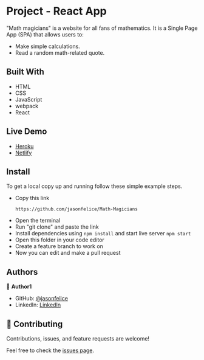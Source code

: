 # Project - React App
"Math magicians" is a website for all fans of mathematics. It is a Single Page App (SPA) that allows users to:
- Make simple calculations.
- Read a random math-related quote.
## Built With

- HTML
- CSS
- JavaScript
- webpack
- React

## Live Demo
- [Heroku](https://infinite-ocean-67742.herokuapp.com/)
- [Netlify](https://luxury-salmiakki-c12cfc.netlify.app/)

## Install

To get a local copy up and running follow these simple example steps.
- Copy this link
  ```
  https://github.com/jasonfelice/Math-Magicians
- Open the terminal
- Run "git clone" and paste the link
- Install dependencies using `npm install` and start live server `npm start`
- Open this folder in your code editor
- Create a feature branch to work on
- Now you can edit and make a pull request

## Authors

👤 **Author1**

- GitHub: [@jasonfelice](https://github.com/jasonfelice)
- LinkedIn: [LinkedIn](https://www.linkedin.com/in/jason-felice-11a5a622b/)

## 🤝 Contributing

Contributions, issues, and feature requests are welcome!

Feel free to check the [issues page](../../issues/).
